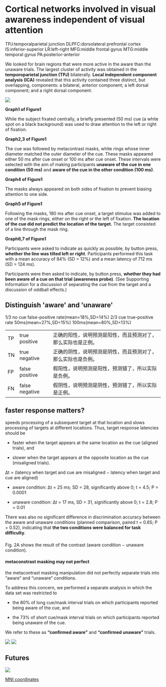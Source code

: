 # Cortical networks involved in visual awareness independent of visual attention


TPJ:temporalparietal junction
DLPFC:dorsolateral prefrontal cortex
IS:inferior-superior
LR:left-right
MFG:middle frontal gyrus
MTG:middle temporal gyrus
PA:posterior-anterior


We looked for brain regions that were more active in the aware than the unaware trials. The largest cluster of activity was obtained in the **temporoparietal junction (TPJ)** bilaterally. **Local independent component analysis (ICA)** revealed that this activity contained three distinct, but overlapping, components: a bilateral, anterior component; a left dorsal component; and a right dorsal component.

<img src='p1.png'/>

**Graph1 of Figure1**

While the subject fixated centrally, a briefly presented (50 ms) cue (a white spot on a black background) was used to draw attention to the left or right of fixation.

**Graph2,3 of Figure1**

The cue was followed by metacontrast masks, white rings whose inner diameter matched the outer diameter of the cue. These masks appeared either 50 ms after cue onset or 100 ms after cue onset. These intervals were selected with the aim of making participants **unaware of the cue in one condition (50 ms)** and **aware of the cue in the other condition (100 ms)**. 

**Graph4 of Figure1**

The masks always appeared on both sides of fixation to prevent biasing attention to one side. 

**Graph5 of Figure1**

Following the masks, 180 ms after cue onset, a target stimulus was added to one of the mask rings, either on the right or the left of fixation. **The location of the cue did not predict the location of the target.** The target consisted of a line through the mask ring. 

**Graph6,7 of Figure1**

Participants were asked to indicate as quickly as possible, by button press, **whether the line was tilted left or right**. Participants performed this task with a mean accuracy of 84% (SD = 12%) and a mean latency of 712 ms (SD = 124 ms). 

Participants were then asked to indicate, by button press, **whether they had been aware of a cue on that trial (awareness probe)**. (See Supporting Information for a discussion of separating the cue from the target and a discussion of oddball effects.)

## Distinguish 'aware' and 'unaware'
1/3 no cue false-positive rate(mean=18%,SD=14%)
2/3 cue true-positive rate
	50ms(mean=27%,SD=15%)
	100ms(mean=80%,SD=13%)


| | | |
|-|-|-|
| TP | true positive | 正确的阳性，说明预测是阳性，而且预测对了，那么实际也是正例。|
| TN | true negative | 正确的阴性，说明预测是阴性，而且预测对了，那么实际也是负例。|
| FP | false positive | 假阳性，说明预测是阳性，预测错了，所以实际是负例。|
| FN | false negative | 假阴性，说明预测是阴性，预测错了，所以实际是正例。|

## faster response matters?

speeds processing of a subsequent target at that location and slows processing of targets at different locations. Thus, target response latencies should be 

* faster when the target appears at the same location as the cue (aligned trials), and 

* slower when the target appears at the opposite location as
the cue (misaligned trials).

Δt = (latency when target and cue are misaligned − latency when target and cue are aligned)

* aware condition: Δt = 25 ms; SD = 28, significantly above 0; t = 4.5; P = 0.0001

* unaware condition: Δt = 17 ms, SD = 31, significantly above 0; t = 2.8; P = 0.01

There was also no significant difference in discrimination accuracy between the aware and unaware conditions (planned comparison, paired t = 0.65; P = 0.52), indicating that **the two conditions were balanced for task difficulty**.

### 

Fig. 2A shows the result of the contrast (aware condition − unaware condition).

#### metaconstrast masking may not perfect
the metacontrast masking manipulation did not perfectly separate trials into “aware” and “unaware” conditions.

To address this concern, we performed a separate analysis in which the data set was restricted to 

* the 80% of long cue/mask interval trials on which participants reported being aware of the cue, and

* the 73% of short cue/mask interval trials on which participants reported being unaware of the cue. 

We refer to these as **“confirmed aware”** and **“confirmed unaware”** trials.

<img src='p2.png'/>

<img src='p2s.png'/>


## Futures

<img src='t1.png'>

[MNI coordinates](https://neuroimage.usc.edu/brainstorm/CoordinateSystems#MNI_coordinates)
